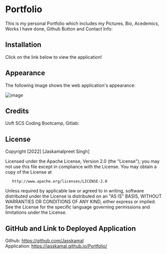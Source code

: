 # Portfolio
This is my personal Portfolio which includes my Pictures, Bio, Acedemics, Works I have done, Github Button and Contact Info:

## Installation
Click on the link below to view the application!

## Appearance
The following image shows the web application's appearance:

![image](./images/screenShot.png)

## Credits
Uoft SCS Coding Bootcamp, Gitlab:

## License


   Copyright [2022] [Jaskamalpreet Singh]

   Licensed under the Apache License, Version 2.0 (the "License");
   you may not use this file except in compliance with the License.
   You may obtain a copy of the License at

       http://www.apache.org/licenses/LICENSE-2.0

   Unless required by applicable law or agreed to in writing, software
   distributed under the License is distributed on an "AS IS" BASIS,
   WITHOUT WARRANTIES OR CONDITIONS OF ANY KIND, either express or implied.
   See the License for the specific language governing permissions and
   limitations under the License.

   ## GitHub and Link to Deployed Application

   Github: https://github.com/Jasskamal
   <br>
   Application: https://jasskamal.github.io/Portfolio/